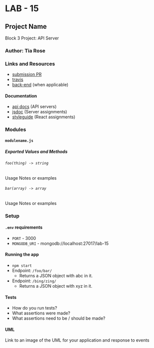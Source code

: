 # LAB - 15

## Project Name
Block 3 Project: API Server

### Author: Tia Rose

### Links and Resources
* [submission PR](http://xyz.com)
* [travis](http://xyz.com)
* [back-end](http://xyz.com) (when applicable)


#### Documentation
* [api docs](http://xyz.com) (API servers)
* [jsdoc](file:///Users/T.T/apprenti_devstation/bend-401/lab-15/docs/index.html) (Server assignments)
* [styleguide](http://xyz.com) (React assignments)

### Modules
#### `modulename.js`
##### Exported Values and Methods

###### `foo(thing) -> string`
Usage Notes or examples

###### `bar(array) -> array`
Usage Notes or examples

### Setup
#### `.env` requirements
* `PORT` - 3000
* `MONGODB_URI` - mongodb://localhost:27017/lab-15

#### Running the app
* `npm start`
* Endpoint: `/foo/bar/`
  * Returns a JSON object with abc in it.
* Endpoint: `/bing/zing/`
  * Returns a JSON object with xyz in it.
  
#### Tests
* How do you run tests?
* What assertions were made?
* What assertions need to be / should be made?

#### UML
Link to an image of the UML for your application and response to events